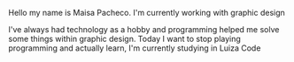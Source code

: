 Hello my name is Maisa Pacheco.
I'm currently working with graphic design

I've always had technology as a hobby and programming helped me solve some things within graphic design. Today I want to stop playing programming and actually learn, I'm currently studying in Luiza Code
